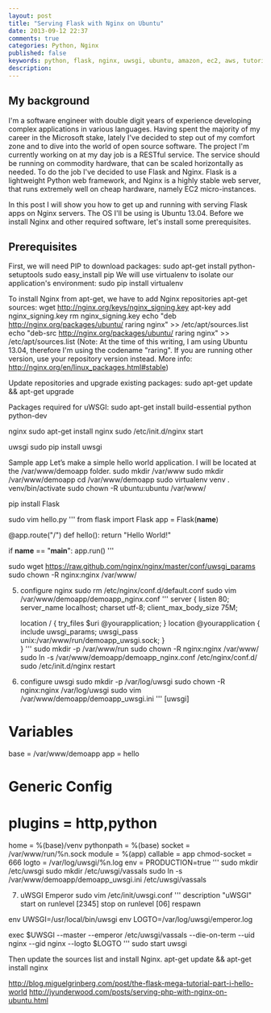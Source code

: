 ```yaml
---
layout: post
title: "Serving Flask with Nginx on Ubuntu"
date: 2013-09-12 22:37
comments: true
categories: Python, Nginx
published: false
keywords: python, flask, nginx, uwsgi, ubuntu, amazon, ec2, aws, tutorial
description: 
---
```


My background
-------------
I'm a software engineer with double digit years of experience developing complex applications in various languages. Having spent the majority of my career in the Microsoft stake, lately I've decided to step out of my comfort zone and to dive into the world of open source software. The project I'm currently working on at my day job is a RESTful service. The service should be running on commodity hardware, that can be scaled horizontally as needed. To do the job I've decided to use Flask and Nginx. Flask is a lightweight Python web framework, and Nginx is a highly stable web server, that runs extremely well on cheap hardware, namely EC2 micro-instances.

In this post I will show you how to get up and running with serving Flask apps on Nginx servers. The OS I'll be using is Ubuntu 13.04. Before we install Nginx and other required software, let's install some prerequisites.

Prerequisites
-------------
First, we will need PIP to download packages:
	sudo apt-get install python-setuptools
	sudo easy_install pip
We will use virtualenv to isolate our application's environment:
	sudo pip install virtualenv

To install Nginx from apt-get, we have to add Nginx repositories apt-get sources:
	wget http://nginx.org/keys/nginx_signing.key
	apt-key add nginx_signing.key
	rm nginx_signing.key
	echo "deb http://nginx.org/packages/ubuntu/ raring nginx" >> /etc/apt/sources.list
	echo "deb-src http://nginx.org/packages/ubuntu/ raring nginx" >> /etc/apt/sources.list
(Note: At the time of this writing, I am using Ubuntu 13.04, therefore I'm using the codename "raring". If you are running other version, use your repository version instead. More info: http://nginx.org/en/linux_packages.html#stable)

Update repositories and upgrade existing packages:
	sudo apt-get update && apt-get upgrade

Packages required for uWSGI:
	sudo apt-get install build-essential python python-dev




nginx
sudo apt-get install nginx
sudo /etc/init.d/nginx start

uwsgi
sudo pip install uwsgi

Sample app
Let’s make a simple hello world application. I will be located at the /var/www/demoapp folder.
sudo mkdir /var/www
sudo mkdir /var/www/demoapp
cd /var/www/demoapp
sudo virtualenv venv
. venv/bin/activate
sudo chown -R ubuntu:ubuntu /var/www/

pip install Flask 

sudo vim hello.py
'''
from flask import Flask
app = Flask(__name__)

@app.route("/")
def hello():
    return "Hello World!"

if __name__ == "__main__":
    app.run()
'''

sudo wget https://raw.github.com/nginx/nginx/master/conf/uwsgi_params
sudo chown -R nginx:nginx /var/www/

5. configure nginx
sudo rm /etc/nginx/conf.d/default.conf
sudo vim /var/www/demoapp/demoapp_nginx.conf
'''
server {
    listen      80;
    server_name localhost;
    charset     utf-8;
    client_max_body_size 75M;

    location / { try_files $uri @yourapplication; }
    location @yourapplication {
        include uwsgi_params;
        uwsgi_pass unix:/var/www/run/demoapp_uwsgi.sock;
    }    
}
'''
sudo mkdir -p /var/www/run
sudo chown -R nginx:nginx /var/www/
sudo ln -s /var/www/demoapp/demoapp_nginx.conf /etc/nginx/conf.d/
sudo /etc/init.d/nginx restart

6. configure uwsgi
sudo mkdir -p /var/log/uwsgi
sudo chown -R nginx:nginx /var/log/uwsgi
sudo vim /var/www/demoapp/demoapp_uwsgi.ini
'''
[uwsgi]
# Variables
base = /var/www/demoapp
app = hello
# Generic Config
# plugins = http,python
home = %(base)/venv
pythonpath = %(base)
socket = /var/www/run/%n.sock
module = %(app)
callable = app
chmod-socket    = 666
logto = /var/log/uwsgi/%n.log
env = PRODUCTION=true
'''
sudo mkdir /etc/uwsgi
sudo mkdir /etc/uwsgi/vassals
sudo ln -s /var/www/demoapp/demoapp_uwsgi.ini /etc/uwsgi/vassals

7. uWSGI Emperor
sudo vim /etc/init/uwsgi.conf
'''
description "uWSGI"
start on runlevel [2345]
stop on runlevel [06]
respawn

env UWSGI=/usr/local/bin/uwsgi
env LOGTO=/var/log/uwsgi/emperor.log

exec $UWSGI --master --emperor /etc/uwsgi/vassals --die-on-term --uid nginx --gid nginx --logto $LOGTO
'''
sudo start uwsgi


Then update the sources list and install Nginx.
apt-get update && apt-get install nginx

http://blog.miguelgrinberg.com/post/the-flask-mega-tutorial-part-i-hello-world
http://jyunderwood.com/posts/serving-php-with-nginx-on-ubuntu.html